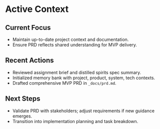 # Active Context

## Current Focus
- Maintain up-to-date project context and documentation.
- Ensure PRD reflects shared understanding for MVP delivery.

## Recent Actions
- Reviewed assignment brief and distilled spirits spec summary.
- Initialized memory bank with project, product, system, tech contexts.
- Drafted comprehensive MVP PRD in `_docs/prd.md`.

## Next Steps
- Validate PRD with stakeholders; adjust requirements if new guidance emerges.
- Transition into implementation planning and task breakdown.

